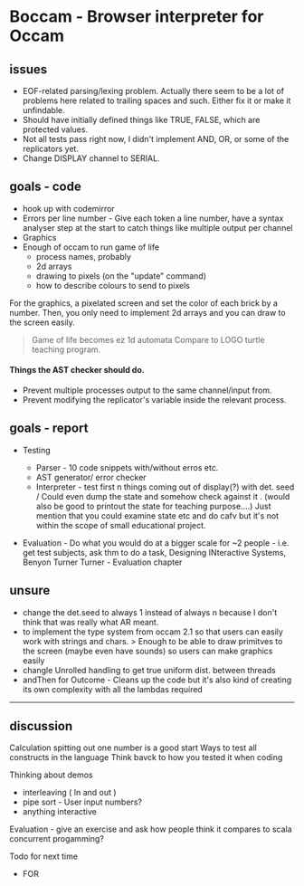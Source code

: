 # Boccam - Browser interpreter for Occam 

## issues

- EOF-related parsing/lexing problem. Actually there seem to be a lot of problems here related to trailing spaces and such. Either fix it or make it unfindable.
- Should have initially defined things like TRUE, FALSE, which are protected values.
- Not all tests pass right now, I didn't implement AND, OR, or some of the replicators yet.
- Change DISPLAY channel to SERIAL.

## goals - code

- hook up with codemirror
- Errors per line number - Give each token a line number, have a syntax analyser step at the start to catch things like multiple output per channel
- Graphics
- Enough of occam to run game of life
    - process names, probably
    - 2d arrays
    - drawing to pixels (on the "update" command)
    - how to describe colours to send to pixels

For the graphics,  a pixelated screen and set the color of each brick by a number. Then, you only need to implement 2d arrays and you can draw to the screen easily.
> Game of life becomes ez
> 1d automata
> Compare to LOGO turtle teaching program.

#### Things the AST checker should do.
- Prevent multiple processes output to the same channel/input from.
- Prevent modifying the replicator's variable inside the relevant process.


## goals - report

- Testing
    - Parser - 10 code snippets with/without erros etc.
    - AST generator/ error checker
    - Interpreter - test first n things coming out of display(?) with det. seed / Could even dump the state and somehow check against it . (would also be good to printout the state for teaching purpose....) Just mention that you could examine state etc and do cafv but it's not within the scope of small educational project.

- Evaluation - Do what you would do at a bigger scale  for ~2 people - i.e. get test subjects, ask thm to do a task, Designing INteractive Systems, Benyon Turner Turner - Evaluation chapter

## unsure

- change the det.seed to always 1 instead of always n because I don't think that was really what AR meant.
- to implement the type system from occam 2.1 so that users can easily work with strings and chars. > Enough to be able to draw primitves to the screen (maybe even have sounds) so users can make graphics easily 
- changle Unrolled handling to get true uniform dist. between threads
- andThen for Outcome - Cleans up the code but it's also kind of creating its own complexity with all the lambdas required

---

## discussion

Calculation spitting out one number is a good start
Ways to test all constructs in the language
Think bavck to how you tested it when coding

Thinking about demos
 - interleaving ( In and out )
 - pipe sort - User input numbers?
 - anything interactive

 Evaluation - give an exercise and ask how people think it compares to scala concurrent progamming?

 Todo for next time
 - FOR
